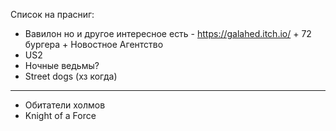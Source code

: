 Список на прасниг:
- Вавилон но и другое интересное есть - https://galahed.itch.io/ + 72 бургера + Новостное Агентство
- US2
- Ночные ведьмы?
- Street dogs (хз когда)
--- 

- Обитатели холмов
- Knight of a Force


